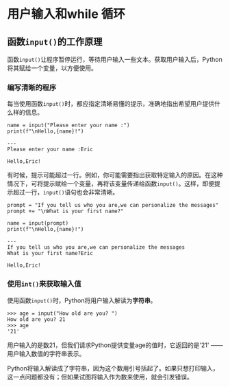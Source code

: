 # 用户输入和while 循环

## 函数`input()`的工作原理

函数`input()`让程序暂停运行，等待用户输入一些文本。获取用户输入后，Python将其赋给一个变量，以方便使用。

### 编写清晰的程序

每当使用函数`input()`时，都应指定清晰易懂的提示，准确地指出希望用户提供什么样的信息。

```
name = input("Please enter your name :")
print(f"\nHello,{name}!")

---
Please enter your name :Eric

Hello,Eric!
```

有时候，提示可能超过一行。例如，你可能需要指出获取特定输入的原因。在这种情况下，可将提示赋给一个变量，再将该变量传递给函数`input()`。这样，即便提示超过一行，`input()`语句也会非常清晰。

```
prompt = "If you tell us who you are,we can personalize the messages"
prompt += "\nWhat is your first name?"

name = input(prompt)
print(f"\nHello,{name}!")

---
If you tell us who you are,we can personalize the messages
What is your first name?Eric

Hello,Eric!
```

### 使用`int()`来获取输入值

使用函数`input()`时，Python将用户输入解读为**字符串**。

 ```
>>> age = input("How old are you? ") 
How old are you? 21 
>>> age 
'21'
```
用户输入的是数21，但我们请求Python提供变量age的值时，它返回的是'21' ——用户输入数值的字符串表示。

Python将输入解读成了字符串，因为这个数用引号括起了。如果只想打印输入，这一点问题都没有；但如果试图将输入作为数来使用，就会引发错误。
